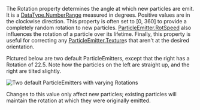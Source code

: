 The Rotation property determines the angle at which new particles are emit. It is a [DataType.NumberRange](https://developer.roblox.com/search#stq=NumberRange) measured in degrees. Positive values are in the clockwise direction. This property is often set to [0, 360] to provide a completely random rotation to new particles. [ParticleEmitter.RotSpeed](https://developer.roblox.com/api-reference/property/ParticleEmitter/RotSpeed) also influences the rotation of a particle over its lifetime. Finally, this property is useful for correcting any [ParticleEmitter.Texture](https://developer.roblox.com/api-reference/property/ParticleEmitter/Texture)s that aren't at the desired orientation.

Pictured below are two default ParticleEmitters, except that the right has a Rotation of 22.5. Note how the particles on the left are straight up, and the right are tilted slightly.

![Two default ParticleEmitters with varying Rotations][1]

Changes to this value only affect new particles; existing particles will maintain the rotation at which they were originally emitted.

[1]: https://developer.roblox.com/assets/bltb0b7b9f3f01688b2/ParticleEmitter_Rotation.png